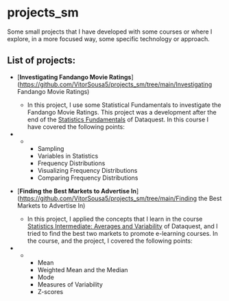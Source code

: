 # projects_sm
Some small projects that I have developed with some courses or where I explore, in a more focused way, some specific technology or approach.

## List of projects:

- [**Investigating Fandango Movie Ratings**](https://github.com/VitorSousa5/projects_sm/tree/main/Investigating Fandango Movie Ratings)
  - In this project, I use some Statistical Fundamentals to investigate the Fandango Movie Ratings. This project was a development after the end of the [Statistics Fundamentals](https://app.dataquest.io/course/statistics-fundamentals) of Dataquest. In this course I have covered the following points:
- - - Sampling
    - Variables in Statistics
    - Frequency Distributions
    - Visualizing Frequency Distributions
    - Comparing Frequency Distributions

- [**Finding the Best Markets to Advertise In**](https://github.com/VitorSousa5/projects_sm/tree/main/Finding the Best Markets to Advertise In)
  - In this project, I applied the concepts that I learn in the course [Statistics Intermediate: Averages and Variability](https://app.dataquest.io/course/statistics-intermediate) of Dataquest, and I tried to find the best two markets to promote e-learning courses. In the course, and the project, I covered the following points:
- - - Mean
    - Weighted Mean and the Median
    - Mode
    - Measures of Variability
    - Z-scores